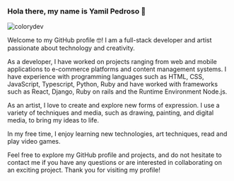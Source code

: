 
<h3>Hola there, my name is Yamil Pedroso 👋</h3> 

![colorydev](https://private-user-images.githubusercontent.com/55386637/316266477-521ea241-40e2-4909-b137-c1f0d0c17efa.png?jwt=eyJhbGciOiJIUzI1NiIsInR5cCI6IkpXVCJ9.eyJpc3MiOiJnaXRodWIuY29tIiwiYXVkIjoicmF3LmdpdGh1YnVzZXJjb250ZW50LmNvbSIsImtleSI6ImtleTUiLCJleHAiOjE3MTEyMjUyMjEsIm5iZiI6MTcxMTIyNDkyMSwicGF0aCI6Ii81NTM4NjYzNy8zMTYyNjY0NzctNTIxZWEyNDEtNDBlMi00OTA5LWIxMzctYzFmMGQwYzE3ZWZhLnBuZz9YLUFtei1BbGdvcml0aG09QVdTNC1ITUFDLVNIQTI1NiZYLUFtei1DcmVkZW50aWFsPUFLSUFWQ09EWUxTQTUzUFFLNFpBJTJGMjAyNDAzMjMlMk)



Welcome to my GitHub profile 🤓! I am a full-stack developer and artist passionate about technology and creativity.

As a developer, I have worked on projects ranging from web and mobile applications to e-commerce platforms and content management systems. I have experience with programming languages such as HTML, CSS, JavaScript, Typescript, Python, Ruby and have worked with frameworks such as React, Django, Ruby on rails and the Runtime Environment Node.js.

As an artist, I love to create and explore new forms of expression. I use a variety of techniques and media, such as drawing, painting, and digital media, to bring my ideas to life.

In my free time, I enjoy learning new technologies, art techniques, read and play video games.

Feel free to explore my GitHub profile and projects, and do not hesitate to contact me if you have any questions or are interested in collaborating on an exciting project. Thank you for visiting my profile!
